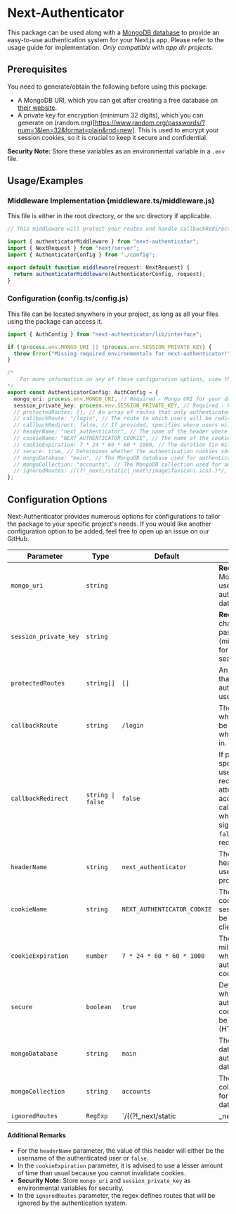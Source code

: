 # Next-Authenticator

This package can be used along with a [MongoDB database](https://www.mongodb.com/atlas/database) to provide an easy-to-use authentication system for your Next.js app. Please refer to the usage guide for implementation. _Only compatible with app dir projects._

## Prerequisites

You need to generate/obtain the following before using this package:

- A MongoDB URI, which you can get after creating a free database on [their website](https://www.mongodb.com/atlas/database).
- A private key for encryption (minimum 32 digits), which you can generate on (random.org)[https://www.random.org/passwords/?num=1&len=32&format=plain&rnd=new]. This is used to encrypt your session cookies, so it is crucial to keep it secure and confidential.

**Security Note:** Store these variables as an environmental variable in a `.env` file.

## Usage/Examples

### Middleware Implementation (middleware.ts/middleware.js)

This file is either in the root directory, or the src directory if applicable.

```typescript
// This middleware will protect your routes and handle callbackRedirect if enabled

import { authenticatorMiddleware } from "next-authenticator";
import { NextRequest } from "next/server";
import { AuthenticatorConfig } from "./config";

export default function middleware(request: NextRequest) {
  return authenticatorMiddleware(AuthenticatorConfig, request);
}
```

### Configuration (config.ts/config.js)

This file can be located anywhere in your project, as long as all your files using the package can access it.

```typescript
import { AuthConfig } from "next-authenticator/lib/interface";

if (!process.env.MONGO_URI || !process.env.SESSION_PRIVATE_KEY) {
  throw Error("Missing required environmentals for next-authenticator!");
}

/*
    For more information on any of these configuration options, view the configuration sections of the docs.
*/
export const AuthenticatorConfig: AuthConfig = {
  mongo_uri: process.env.MONGO_URI, // Required - Mongo URI for your database (view prerequisites on github readme for more)
  session_private_key: process.env.SESSION_PRIVATE_KEY, // Required - Private key for encrypting session (view prerequisites on github readme for more)
  // protectedRoutes: [], // An array of routes that only authenticated users can access.
  // callbackRoute: "/login", // The route to which users will be redirected when not logged in.
  // callbackRedirect: false, // If provided, specifies where users will be redirected when attempting to access the callback route while already signed in. Set to false to disable redirection.
  // headerName: "next_authenticator", // The name of the header where the username will be provided.
  // cookieName: "NEXT_AUTHENTICATOR_COOKIE", // The name of the cookie where session data will be stored on the client.
  // cookieExpiration: 7 * 24 * 60 * 60 * 1000, // The duration (in milliseconds) for which authentication cookies will last.
  // secure: true, // Determines whether the authentication cookies should be secure (HTTPS only).
  // mongoDatabase: "main", // The MongoDB database used for authentication data storage.
  // mongoCollection: "accounts", // The MongoDB collection used for authentication data storage.
  // ignoredRoutes: /((?!_next\/static|_next\/image|favicon\.ico).)*/, // These are routes that will be completely ignored by the authentication system, written in regex.
};
```

## Configuration Options

Next-Authenticator provides numerous options for configurations to tailor the package to your specific project's needs. If you would like another configuration option to be added, feel free to open up an issue on our GitHub.

| Parameter             | Type              | Default                     | Description                                                                                                     |
| --------------------- | ----------------- | --------------------------- | --------------------------------------------------------------------------------------------------------------- |
| `mongo_uri`           | `string`          |                             | **Required.** The MongoDB URI used for authentication data storage.                                              |
| `session_private_key` | `string`          |                             | **Required.** A 32-character password (minimum) used for session sealing/unsealing.                            |
| `protectedRoutes`     | `string[]`        | `[]`                        | An array of routes that only authenticated users can access.                                                    |
| `callbackRoute`       | `string`          | `/login`                    | The route to which users will be redirected when not logged in.                                                 |
| `callbackRedirect`    | `string \| false` | `false`                     | If provided, specifies where users will be redirected when attempting to access the callback route while already signed in. Set to `false` to disable redirection. |
| `headerName`          | `string`          | `next_authenticator`        | The name of the header where the username will be provided.                                                     |
| `cookieName`          | `string`          | `NEXT_AUTHENTICATOR_COOKIE` | The name of the cookie where session data will be stored on the client.                                         |
| `cookieExpiration`    | `number`          | `7 * 24 * 60 * 60 * 1000`   | The duration (in milliseconds) for which authentication cookies will last.                                      |
| `secure`              | `boolean`         | `true`                      | Determines whether the authentication cookies should be secure (HTTPS only).                                    |
| `mongoDatabase`       | `string`          | `main`                      | The MongoDB database used for authentication data storage.                                                      |
| `mongoCollection`     | `string`          | `accounts`                  | The MongoDB collection used for authentication data storage.                                                    |
| `ignoredRoutes`       | `RegExp`          | `/((?!\_next\/static        | \_next\/image                                                                                                  | favicon\.ico).\*)/` | These are routes that will be completely ignored by the authentication system, written in regex.            |

#### Additional Remarks

- For the `headerName` parameter, the value of this header will either be the username of the authenticated user or `false`.
- In the `cookieExpiration` parameter, it is advised to use a lesser amount of time than usual because you cannot invalidate cookies.
- **Security Note:** Store `mongo_uri` and `session_private_key` as environmental variables for security.
- In the `ignoredRoutes` parameter, the regex defines routes that will be ignored by the authentication system.

